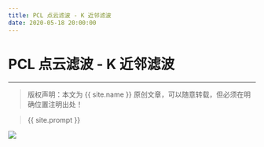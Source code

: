 ```yaml
---
title: PCL 点云滤波 - K 近邻滤波
date: 2020-05-18 20:00:00
---
```

# PCL 点云滤波 - K 近邻滤波
***
> 版权声明：本文为 {{ site.name }} 原创文章，可以随意转载，但必须在明确位置注明出处！






> {{ site.prompt }}



![](https://dlonng.oss-cn-shenzhen.aliyuncs.com/blog/dlonng_qrcode.jpg#pic_center)